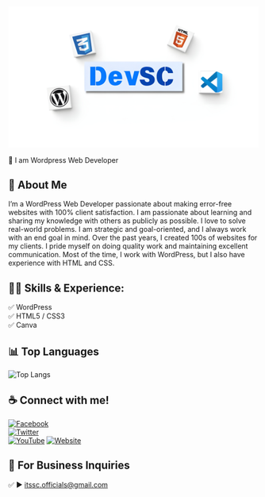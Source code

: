 <img src="banner.jpg" alt="Banner Image">

👑 I am Wordpress Web Developer  

## 🚀 About Me
I’m a WordPress Web Developer passionate about making error-free websites with 100% client satisfaction. I am passionate about learning and sharing my knowledge with others as publicly as possible. I love to solve real-world problems. I am strategic and goal-oriented, and I always work with an end goal in mind. Over the past years, I created 100s of websites for my clients. I pride myself on doing quality work and maintaining excellent communication. Most of the time, I work with WordPress, but I also have experience with HTML and CSS.

## 👨‍💻 Skills & Experience:
✅ WordPress  
✅ HTML5 / CSS3  
✅ Canva 

## 📊 Top Languages
![Top Langs](https://github-readme-stats.vercel.app/api/top-langs/?username=shovoalways&layout=compact)

## ☕ Connect with me!
[![Facebook](https://img.shields.io/badge/Facebook-%231877F2.svg?&style=for-the-badge&logo=facebook&logoColor=white)](https://www.facebook.com/profile.php?id=61572778846442)  
[![Twitter](https://img.shields.io/badge/Twitter-%231DA1F2.svg?&style=for-the-badge&logo=twitter&logoColor=white)](https://twitter.com)  
[![YouTube](https://img.shields.io/badge/YouTube-%23FF0000.svg?&style=for-the-badge&logo=youtube&logoColor=white)](https://youtube.com)
[![Website](https://img.shields.io/badge/Website-%23000000.svg?&style=for-the-badge&logo=InternetExplorer&logoColor=white)](https://devsc.kesug.com)
   

## 📧 For Business Inquiries  
✅ ► itssc.officials@gmail.com
